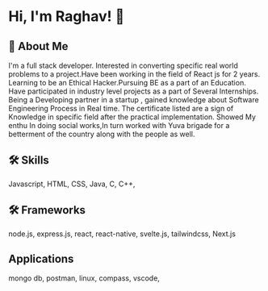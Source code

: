 
# Hi, I'm Raghav! 👋

  
## 🚀 About Me
I'm a full stack developer.
Interested in converting specific real world problems to a project.Have been working in the field of React js for 2 years. Learning to be an Ethical Hacker.Pursuing BE as a part of an Education. Have participated in industry level projects as a part of Several Internships. Being a Developing partner in a startup , gained knowledge about Software Engineering Process in Real time. The certificate listed are a sign of Knowledge in specific field after the practical implementation. Showed My enthu In doing social works,In turn worked with Yuva brigade for a betterment of the country along with the people as well.

  
## 🛠 Skills
Javascript, HTML, CSS, Java, C, C++, 

## 🛠 Frameworks
node.js, express.js, react, react-native, svelte.js, tailwindcss, Next.js 

## Applications
mongo db, postman, linux, compass, vscode, 

  
